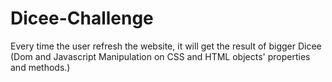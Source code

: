 # Dicee-Challenge
Every time the user refresh the website, it will get the result of bigger Dicee (Dom and Javascript Manipulation on CSS and HTML objects' properties and methods.)
